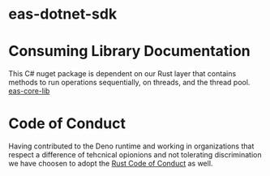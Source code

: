 # eas-dotnet-sdk

# Consuming Library Documentation
This C# nuget package is dependent on our Rust layer that contains methods to run operations sequentially, on threads, and the thread pool.
[eas-core-lib](https://github.com/EAS0191/performant_encryption)

# Code of Conduct 
Having contributed to the Deno runtime and working in organizations that respect a difference of tehcnical opionions and not tolerating discrimination we have choosen to adopt the [Rust Code of Conduct](https://www.rust-lang.org/policies/code-of-conduct) as well.
